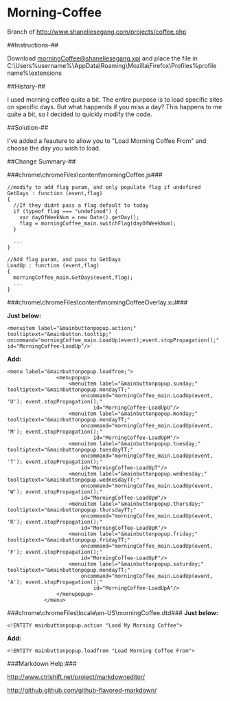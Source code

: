 Morning-Coffee
==============

Branch of http://www.shaneliesegang.com/projects/coffee.php

##Instructions-##

Download [morningCoffee@shaneliesegang.xpi](https://github.com/thorst/Morning-Coffee/raw/master/morningCoffee@shaneliesegang.xpi) and place the file in C:\Users\%username%\AppData\Roaming\Mozilla\Firefox\Profiles\%profile name%\extensions

##History-##

I used morning coffee quite a bit. The entire purpose is to load specific sites on specific days. But what happends if you miss a day? This happens to me quite a bit, so I decided to quickly modify the code.

##Solution-##

I've added a feauture to allow you to "Load Morning Coffee From" and choose the day you wish to load.

##Change Summary-##

###chrome\chromeFiles\content\morningCoffee.js###

    //modify to add flag param, and only populate flag if undefined
    GetDays : function (event,flag)
    {
      //If they didnt pass a flag default to today 
      if (typeof flag === "undefined") {
        var dayOfWeekNum = new Date().getDay();
        flag = morningCoffee_main.switchFlag(dayOfWeekNum);
      }
		
      ...
    }

    //Add flag param, and pass to GetDays
    LoadUp : function (event,flag)
    {
      morningCoffee_main.GetDays(event,flag);
      ...
    }

###chrome\chromeFiles\content\morningCoffeeOverlay.xul###

**Just below:**

    <menuitem label="&mainbuttonpopup.action;" tooltiptext="&mainbutton.tooltip;" oncommand="morningCoffee_main.LoadUp(event);event.stopPropagation();" id="MorningCoffee-LoadUp"/>`

**Add:**
					
    <menu label="&mainbuttonpopup.loadfrom;">
					<menupopup>
						<menuitem label="&mainbuttonpopup.sunday;" tooltiptext="&mainbuttonpopup.mondayTT;"
							oncommand="morningCoffee_main.LoadUp(event, 'U'); event.stopPropagation();"
								id="MorningCoffee-LoadUpU"/>
						<menuitem label="&mainbuttonpopup.monday;" tooltiptext="&mainbuttonpopup.mondayTT;"
							oncommand="morningCoffee_main.LoadUp(event, 'M'); event.stopPropagation();"
								id="MorningCoffee-LoadUpM"/>
						<menuitem label="&mainbuttonpopup.tuesday;" tooltiptext="&mainbuttonpopup.tuesdayTT;"
							oncommand="morningCoffee_main.LoadUp(event, 'T'); event.stopPropagation();"
							id="MorningCoffee-LoadUpT"/>
						<menuitem label="&mainbuttonpopup.wednesday;" tooltiptext="&mainbuttonpopup.wednesdayTT;"
							oncommand="morningCoffee_main.LoadUp(event, 'W'); event.stopPropagation();"
							id="MorningCoffee-LoadUpW"/>
						<menuitem label="&mainbuttonpopup.thursday;" tooltiptext="&mainbuttonpopup.thursdayTT;"
							oncommand="morningCoffee_main.LoadUp(event, 'R'); event.stopPropagation();"
							id="MorningCoffee-LoadUpR"/>
						<menuitem label="&mainbuttonpopup.friday;" tooltiptext="&mainbuttonpopup.fridayTT;"
							oncommand="morningCoffee_main.LoadUp(event, 'F'); event.stopPropagation();"
							id="MorningCoffee-LoadUpF"/>
						<menuitem label="&mainbuttonpopup.saturday;" tooltiptext="&mainbuttonpopup.mondayTT;"
							oncommand="morningCoffee_main.LoadUp(event, 'A'); event.stopPropagation();"
								id="MorningCoffee-LoadUpA"/>
					</menupopup>
				</menu>
				
###chrome\chromeFiles\locale\en-US\morningCoffee.dtd###
**Just below:**

    <!ENTITY mainbuttonpopup.action "Load My Morning Coffee">

**Add:**

    <!ENTITY mainbuttonpopup.loadfrom "Load Morning Coffee From">


###Markdown Help:###

http://www.ctrlshift.net/project/markdowneditor/

http://github.github.com/github-flavored-markdown/